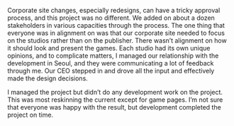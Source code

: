 Corporate site changes, especially redesigns, can have a tricky approval process, and this project was no different. We added on about a dozen stakeholders in various capacities through the process. The one thing that everyone was in alignment on was that our corporate site needed to focus on the studios rather than on the publisher. There wasn’t alignment on how it should look and present the games. Each studio had its own unique opinions, and to complicate matters, I managed our relationship with the development in Seoul, and they were communicating a lot of feedback through me. Our CEO stepped in and drove all the input and effectively made the design decisions.

I managed the project but didn’t do any development work on the project. This was most reskinning the current except for game pages. I’m not sure that everyone was happy with the result, but development completed the project on time. 
